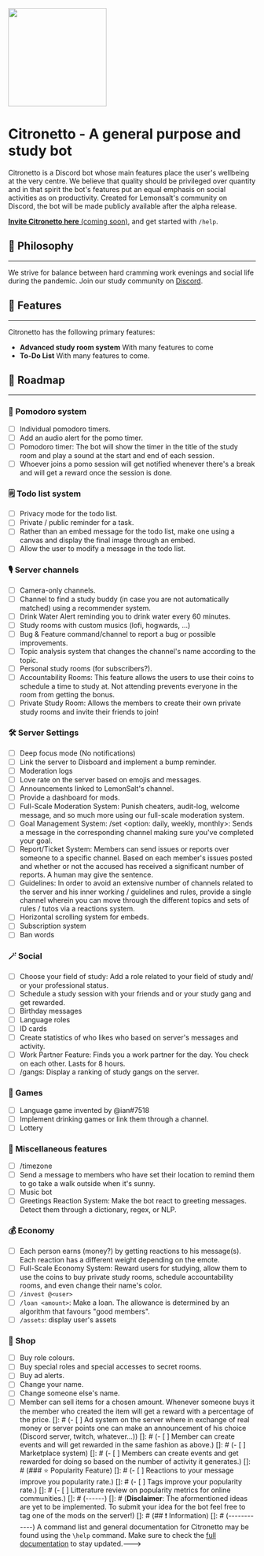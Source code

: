 <img src="https://media.discordapp.net/attachments/812014361752895529/931258758082998324/Opera_senza_titolo_80.png" data-canonical-src="https://gyazo.com/eb5c5741b6a9a16c692170a41a49c858.png" width="200" height="200" />

# Citronetto - A general purpose and study bot
Citronetto is a Discord bot whose main features place the user's wellbeing at the very centre. We believe that quality should be privileged over quantity and in that spirit the bot's features put an equal emphasis on social activities as on productivity. Created for Lemonsalt's community on Discord, the bot will be made publicly available after the alpha release.

[**Invite Citronetto here** (coming soon)](https://www.lemonsalt.studio/), and get started with `/help`.

## 💭 Philosophy
------------
We strive for balance between hard cramming work evenings and social life during the pandemic. 
Join our study community on [Discord](https://discord.gg/XFv6cYQQfv). 


## 📙 Features
------------
Citronetto has the following primary features:
- **Advanced study room system**
With many features to come  
- **To-Do List**
With many features to come.

## 🎯 Roadmap
------------
### 🍅 Pomodoro system 
- [ ] Individual pomodoro timers.
- [ ] Add an audio alert for the pomo timer.
- [ ] Pomodoro timer: The bot will show the timer in the title of the study room and play a sound at the start and end of each session.
- [ ] Whoever joins a pomo session will get notified whenever there's a break and will get a reward once the session is done.
### 🗒 Todo list system
- [ ] Privacy mode for the todo list.
- [ ] Private / public reminder for a task.
- [ ] Rather than an embed message for the todo list, make one using a canvas and display the final image through an embed.
- [ ] Allow the user to modify a message in the todo list.
### 🎙 Server channels
- [ ] Camera-only channels.
- [ ] Channel to find a study buddy (in case you are not automatically matched) using a recommender system.
- [ ] Drink Water Alert reminding you to drink water every 60 minutes.
- [ ] Study rooms with custom musics (lofi, hogwards, ...)
- [ ] Bug & Feature command/channel to report a bug or possible improvements.
- [ ] Topic analysis system that changes the channel's name according to the topic.
- [ ] Personal study rooms (for subscribers?).
- [ ] Accountability Rooms: This feature allows the users to use their coins to schedule a time to study at. Not attending prevents everyone in the room from getting the bonus.
- [ ] Private Study Room: Allows the members to create their own private study rooms and invite their friends to join!
### 🛠 Server Settings
- [ ] Deep focus mode (No notifications)
- [ ] Link the server to Disboard and implement a bump reminder.
- [ ] Moderation logs
- [ ] Love rate on the server based on emojis and messages.
- [ ] Announcements linked to LemonSalt's channel.
- [ ] Provide a dashboard for mods.
- [ ] Full-Scale Moderation System: Punish cheaters, audit-log, welcome message, and so much more using our full-scale moderation system.
- [ ] Goal Management System: /set <my goal> <option: daily, weekly, monthly>: Sends a message in the corresponding channel making sure you've completed your goal.
- [ ] Report/Ticket System: Members can send issues or reports over someone to a specific channel. Based on each member's issues posted and whether or not the accused has received a significant number of reports. A human may give the sentence.
- [ ] Guidelines: In order to avoid an extensive number of channels related to the server and his inner working / guidelines and rules, provide a single channel wherein you can move through the different topics and sets of rules / tutos via a reactions system.
- [ ] Horizontal scrolling system for embeds.
- [ ] Subscription system
- [ ] Ban words
### 🪄 Social 
- [ ] Choose your field of study: Add a role related to your field of study and/ or your professional status.
- [ ] Schedule a study session with your friends and or your study gang and get rewarded.
- [ ] Birthday messages
- [ ] Language roles
- [ ] ID cards
- [ ] Create statistics of who likes who based on server's messages and activity.
- [ ] Work Partner Feature: Finds you a work partner for the day. You check on each other. Lasts for 8 hours.
- [ ] /gangs: Display a ranking of study gangs on the server.
### 🎰 Games
- [ ] Language game invented by @ian#7518
- [ ] Implement drinking games or link them through a channel.
- [ ] Lottery
### 🎲 Miscellaneous features
- [ ] /timezone
- [ ] Send a message to members who have set their location to remind them to go take a walk outside when it's sunny.
- [ ] Music bot
- [ ] Greetings Reaction System: Make the bot react to greeting messages. Detect them through a dictionary, regex, or NLP.
### 💰 Economy 
- [ ] Each person earns (money?) by getting reactions to his message(s). Each reaction has a different weight depending on the emote.
- [ ] Full-Scale Economy System: Reward users for studying, allow them to use the coins to buy private study rooms, schedule accountability rooms, and even change their name's color.
 - [ ] `/invest @<user>`
 - [ ] `/loan <amount>`: Make a loan. The allowance is determined by an algorithm that favours "good members". 
 - [ ] `/assets`: display user's assets
 ### 🛒 Shop
- [ ] Buy role colours.
- [ ] Buy special roles and special accesses to secret rooms.
- [ ] Buy ad alerts.
- [ ] Change your name.
- [ ] Change someone else's name.
- [ ] Member can sell items for a chosen amount. Whenever someone buys it the member who created the item will get a reward with a percentage of the price.
[]: # (- [ ] Ad system on the server where in exchange of real money or server points one can make an announcement of his choice (Discord server, twitch, whatever...))
[]: # (- [ ] Member can create events and will get rewarded in the same fashion as above.)
[]: # (- [ ] Marketplace system)
[]: # (- [ ] Members can create events and get rewarded for doing so based on the number of activity it generates.)
[]: # (### ⭐️ Popularity Feature)
[]: # (- [ ] Reactions to your message improve you popularity rate.)
[]: # (- [ ] Tags improve your popularity rate.)
[]: # (- [ ] Litterature review on popularity metrics for online communities.)
[]: # (------)
[]: # (__Disclaimer__: The aformentioned ideas are yet to be implemented. To submit your idea for the bot feel free to tag one of the mods on the server!)
[]: # (## ❗️ Information)
[]: # (------------)
A command list and general documentation for Citronetto may be found using the `\help` command.
Make sure to check the [full documentation](https://www.notion.so/nicograssetto/Citronetto-bd11b555c2a24bc692525fe0c903c59b) to stay updated.--->
